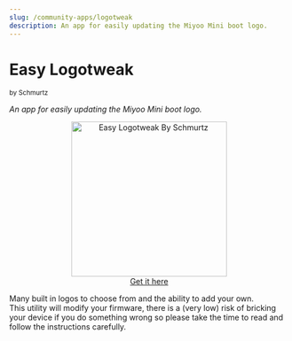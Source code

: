 ```yaml
---
slug: /community-apps/logotweak
description: An app for easily updating the Miyoo Mini boot logo.
---
```



# Easy Logotweak

<sup>by Schmurtz</sup>

*An app for easily updating the Miyoo Mini boot logo.*

<p align="center">
<a href="https://github.com/schmurtzm/Miyoo-Mini-easy-logotweak"><img title="Easy Logotweak By Schmurtz" width="280px" src="https://user-images.githubusercontent.com/98862735/189468731-c8ee3660-92e2-4cf4-aba6-32ff38a264c0.png" /><br/>Get it here</a>
</p>

Many built in logos to choose from and the ability to add your own.  
This utility will modify your firmware, there is a (very low) risk of bricking your device if you do something wrong so please take the time to read and follow the instructions carefully.
